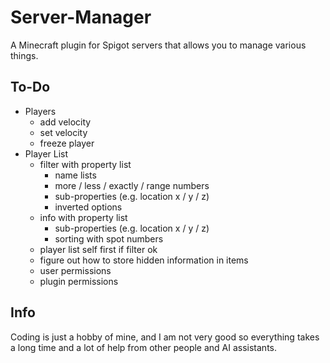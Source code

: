 # Server-Manager
A Minecraft plugin for Spigot servers that allows you to manage various things.

## To-Do
- Players
  - add velocity
  - set velocity
  - freeze player
- Player List
  - filter with property list
    - name lists
    - more / less / exactly / range numbers
    - sub-properties (e.g. location x / y / z)
    - inverted options
  - info with property list
    - sub-properties (e.g. location x / y / z)
    - sorting with spot numbers
  - player list self first if filter ok
  - figure out how to store hidden information in items
  - user permissions
  - plugin permissions

## Info
Coding is just a hobby of mine, and I am not very good so everything takes a long time and a lot of help from other people and AI assistants.